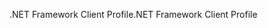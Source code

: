 <span data-ttu-id="639fa-101">.NET Framework Client Profile</span><span class="sxs-lookup"><span data-stu-id="639fa-101">.NET Framework Client Profile</span></span>